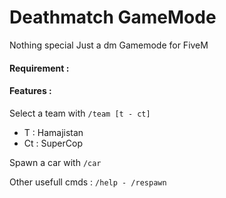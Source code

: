 # Deathmatch GameMode
Nothing special Just a dm Gamemode for FiveM 

#### Requirement :

[Myhtic Notify]: https://forum.cfx.re/t/dev-resource-mythic-notifications/587071

#### Features : 

Select a team with `/team [t - ct] `

- T : Hamajistan
- Ct : SuperCop

Spawn a car with `/car`

Other usefull cmds : 
`/help - /respawn`
